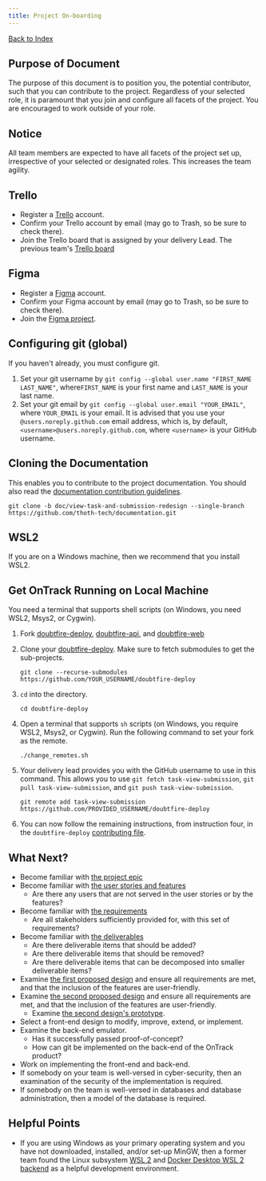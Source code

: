 ```yaml
---
title: Project On-boarding
---
```


[Back to Index](Index.md)

## Purpose of Document

The purpose of this document is to position you, the potential contributor, such
that you can contribute to the project. Regardless of your selected role, it is
paramount that you join and configure all facets of the project. You are
encouraged to work outside of your role.

## Notice

All team members are expected to have all facets of the project set up,
irrespective of your
selected or designated roles. This increases the team agility.

## Trello

- Register a [Trello](https://trello.com/signup) account.
- Confirm your Trello account by email (may go to Trash, so be sure to check there).
- Join the Trello board that is assigned by your delivery Lead. The previous team's
  [Trello board](https://trello.com/b/FWyBUYG8/task-view-re-design-team-ontrack-project)

## Figma

- Register a [Figma](https://www.figma.com/) account.
- Confirm your Figma account by email (may go to Trash, so be sure to check there).
- Join the
  [Figma project](https://www.figma.com/files/project/61538483/Team-project?fuid=1226098815565608315).

## Configuring git (global)

If you haven't already, you must configure git.

1. Set your git username by `git config --global user.name "FIRST_NAME LAST_NAME"`,
   where`FIRST_NAME` is your first name and `LAST_NAME` is your last name.
1. Set your git email by `git config --global user.email "YOUR_EMAIL"`, where
  `YOUR_EMAIL` is your email. It is advised that you use your
  `@users.noreply.github.com` email address, which is, by
   default, `<username>@users.noreply.github.com`, where `<username>` is your
   GitHub username.

## Cloning the Documentation

This enables you to contribute to the project documentation. You should also read
the [documentation contribution guidelines](https://github.com/thoth-tech/documentation/blob/main/CONTRIBUTING.md).

```shell
git clone -b doc/view-task-and-submission-redesign --single-branch https://github.com/thoth-tech/documentation.git
```

## WSL2

If you are on a Windows machine, then we recommend that you install WSL2.

## Get OnTrack Running on Local Machine

You need a terminal that supports shell scripts (on Windows, you need WSL2,
Msys2, or Cygwin).

1. Fork [doubtfire-deploy](https://github.com/doubtfire-lms/doubtfire-deploy),
   [doubtfire-api](https://github.com/doubtfire-lms/doubtfire-api), and
   [doubtfire-web](https://github.com/doubtfire-lms/doubtfire-web)

2. Clone your [doubtfire-deploy](https://github.com/doubtfire-lms/doubtfire-deploy).
   Make sure to fetch submodules to get the sub-projects.

   ```shell
   git clone --recurse-submodules https://github.com/YOUR_USERNAME/doubtfire-deploy
   ```

3. `cd` into the directory.

   ```shell
   cd doubtfire-deploy
   ```

4. Open a terminal that supports `sh` scripts (on Windows, you require WSL2,
   Msys2, or Cygwin). Run the following command to set your fork as the remote.

   ```shell
   ./change_remotes.sh
   ```

5. Your delivery lead provides you with the GitHub username to use in this
   command. This allows you to use `git fetch task-view-submission`, `git pull
   task-view-submission`, and `git push task-view-submission`.

   ```shell
   git remote add task-view-submission https://github.com/PROVIDED_USERNAME/doubtfire-deploy
   ```

6. You can now follow the remaining instructions, from instruction four, in the `doubtfire-deploy`
   [contributing file](https://github.com/doubtfire-lms/doubtfire-deploy/blob/development/CONTRIBUTING.md#working-with-docker-compose).

## What Next?

- Become familiar with [the project epic](Epic.md)
- Become familiar with [the user stories and features](User-Stories-and-Features.md)
  - Are there any users that are not served in the user stories or by the features?
- Become familiar with [the requirements](Requirements.md)
  - Are all stakeholders sufficiently provided for, with this set of requirements?
- Become familiar with [the deliverables](Deliverables.md)
  - Are there deliverable items that should be added?
  - Are there deliverable items that should be removed?
  - Are there deliverable items that can be decomposed into smaller deliverable items?
- Examine [the first proposed design](design_images/T2-2022/iteration-3-design-1.png)
  and ensure all requirements are met, and that the inclusion of the features
  are user-friendly.
- Examine [the second proposed design](design_images/T2-2022/iteration-3-design-2.png)
  and ensure all requirements are met, and that the inclusion of the features
  are user-friendly.
  - Examine
    [the second design's prototype](https://www.figma.com/proto/XmKxWQ43MwrD6Red1DvYq6/Wire-Frame-Designs?node-id=478%3A4466&scaling=min-zoom&page-id=476%3A4327&starting-point-node-id=478%3A4466).
- Select a front-end design to modify, improve, extend, or implement.
- Examine the back-end emulator.
  - Has it successfully passed proof-of-concept?
  - How can git be implemented on the back-end of the OnTrack product?
- Work on implementing the front-end and back-end.
- If somebody on your team is well-versed in cyber-security, then an examination
  of the security of the implementation is required.
- If somebody on the team is well-versed in databases and database administration,
  then a model of the database is required.

## Helpful Points

- If you are using Windows as your primary operating system and you have not
  downloaded, installed,
  and/or set-up MinGW, then a former team found the Linux subsystem
  [WSL 2](https://docs.microsoft.com/en-us/windows/wsl/install) and
  [Docker Desktop WSL 2 backend](https://docs.docker.com/desktop/windows/wsl/)
  as a helpful development environment.
